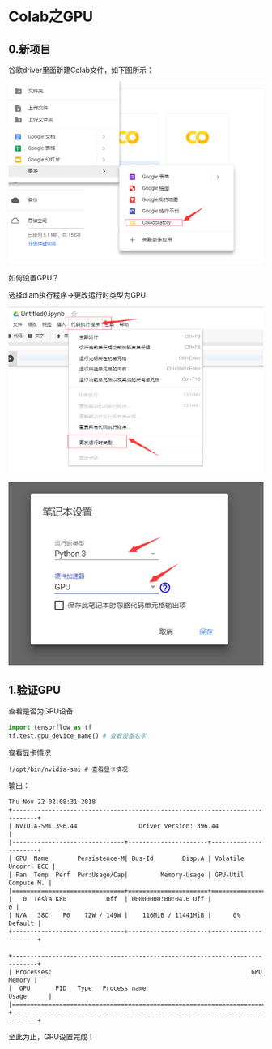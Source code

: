 # Colab之GPU

## 0.新项目

谷歌driver里面新建Colab文件，如下图所示：

![colab](../img/colab.png)

如何设置GPU？

选择diam执行程序->更改运行时类型为GPU

![check](../img/check.png)

![gpu](../img/gpu.png)



## 1.验证GPU

查看是否为GPU设备

```python
import tensorflow as tf
tf.test.gpu_device_name() # 查看设备名字
```

查看显卡情况

```
!/opt/bin/nvidia-smi # 查看显卡情况
```

输出：

```
Thu Nov 22 02:08:31 2018       
+-----------------------------------------------------------------------------+
| NVIDIA-SMI 396.44                 Driver Version: 396.44                    |
|-------------------------------+----------------------+----------------------+
| GPU  Name        Persistence-M| Bus-Id        Disp.A | Volatile Uncorr. ECC |
| Fan  Temp  Perf  Pwr:Usage/Cap|         Memory-Usage | GPU-Util  Compute M. |
|===============================+======================+======================|
|   0  Tesla K80           Off  | 00000000:00:04.0 Off |                    0 |
| N/A   38C    P0    72W / 149W |    116MiB / 11441MiB |      0%      Default |
+-------------------------------+----------------------+----------------------+
                                                                               
+-----------------------------------------------------------------------------+
| Processes:                                                       GPU Memory |
|  GPU       PID   Type   Process name                             Usage      |
|=============================================================================|
+-----------------------------------------------------------------------------+
```

至此为止，GPU设置完成！